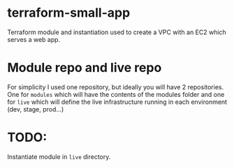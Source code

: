 # terraform-small-app
Terraform module and instantiation used to create a VPC with an EC2 which serves a web app.


# Module repo and live repo

For simplicity I used one repository, but ideally you will have 2 repositories.
One for `modules` which will have the contents of the modules folder and one for `live` which will define the live infrastructure running in each environment (dev, stage, prod...) 

# TODO: 

Instantiate module in `live` directory.